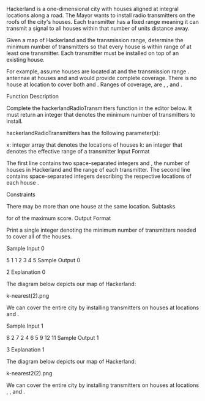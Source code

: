 Hackerland is a one-dimensional city with houses aligned at integral locations along a road. The Mayor wants to install radio transmitters on the roofs of the city's houses. Each transmitter has a fixed range meaning it can transmit a signal to all houses within that number of units distance away.

Given a map of Hackerland and the transmission range, determine the minimum number of transmitters so that every house is within range of at least one transmitter. Each transmitter must be installed on top of an existing house.

For example, assume houses are located at  and the transmission range .  antennae at houses  and  and  would provide complete coverage. There is no house at location  to cover both  and . Ranges of coverage, are , , and .

Function Description

Complete the hackerlandRadioTransmitters function in the editor below. It must return an integer that denotes the minimum number of transmitters to install.

hackerlandRadioTransmitters has the following parameter(s):

x: integer array that denotes the locations of houses
k: an integer that denotes the effective range of a transmitter
Input Format

The first line contains two space-separated integers  and , the number of houses in Hackerland and the range of each transmitter.
The second line contains  space-separated integers describing the respective locations of each house .

Constraints

There may be more than one house at the same location.
Subtasks

 for  of the maximum score.
Output Format

Print a single integer denoting the minimum number of transmitters needed to cover all of the houses.

Sample Input 0

5 1
1 2 3 4 5
Sample Output 0

2
Explanation 0

The diagram below depicts our map of Hackerland:

k-nearest(2).png

We can cover the entire city by installing  transmitters on houses at locations  and .

Sample Input 1

8 2
7 2 4 6 5 9 12 11 
Sample Output 1

3
Explanation 1

The diagram below depicts our map of Hackerland:

k-nearest2(2).png

We can cover the entire city by installing  transmitters on houses at locations , , and .
